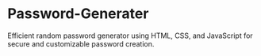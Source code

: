 # Password-Generater
Efficient random password generator using HTML, CSS, and JavaScript for secure and customizable password creation.
